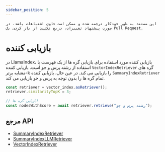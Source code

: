 ```yaml
---
sidebar_position: 5
---
```


`این مستند به طور خودکار ترجمه شده و ممکن است حاوی اشتباهات باشد. در صورت پیشنهاد تغییرات، دریغ نکنید از باز کردن یک Pull Request.`

# بازیابی کننده

در LlamaIndex، بازیابی کننده مورد استفاده برای بازیابی گره ها از یک فهرست با استفاده از رشته پرس و جو است. بازیابی کننده `VectorIndexRetriever` گره های مشابه برتر-k را بازیابی می کند. در عین حال، بازیابی کننده `SummaryIndexRetriever` تمام گره ها را بدون توجه به پرس و جو بازیابی می کند.

```typescript
const retriever = vector_index.asRetriever();
retriever.similarityTopK = 3;

// بازیابی گره ها!
const nodesWithScore = await retriever.retrieve("رشته پرس و جو");
```

## مرجع API

- [SummaryIndexRetriever](../../api/classes/SummaryIndexRetriever.md)
- [SummaryIndexLLMRetriever](../../api/classes/SummaryIndexLLMRetriever.md)
- [VectorIndexRetriever](../../api/classes/VectorIndexRetriever.md)
